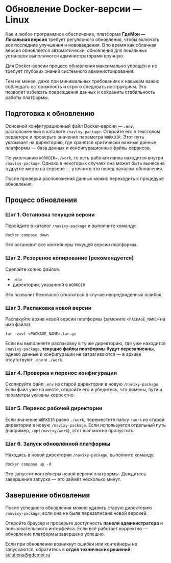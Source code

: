 # Обновление Docker-версии — Linux

Как и любое программное обеспечение, платформа **ГдеМои — Локальная версия** требует регулярного обновления, чтобы включать все последние улучшения и нововведения. В то время как облачная версия обновляется автоматически, обновления для локальных установок выполняются администраторами вручную.

Для Docker-версии процесс обновления максимально упрощён и не требует глубоких знаний системного администрирования.

Тем не менее, даже при минимальных требованиях к навыкам важно соблюдать осторожность и строго следовать инструкциям. Это позволит избежать повреждения данных и сохранить стабильность работы платформы.

## Подготовка к обновлению

Основной конфигурационный файл Docker-версии — **`.env`**, расположенный в каталоге `/navixy-package`. Откройте его в текстовом редакторе и проверьте значение параметра `WORKDIR`. Этот путь указывает на директорию, где хранятся критически важные данные платформы — база данных и конфигурационные файлы сервисов.

По умолчанию `WORKDIR=./work`, то есть рабочая папка находится внутри `/navixy-package`. Однако в некоторых случаях она может быть вынесена в другое место на сервере — уточните это перед началом обновления.

После проверки расположения данных можно переходить к процедуре обновления.

## Процесс обновления

### Шаг 1. Остановка текущей версии

Перейдите в каталог `/navixy-package` и выполните команду:

```
docker compose down
```

Это остановит все контейнеры текущей версии платформы.

### Шаг 2. Резервное копирование (рекомендуется)

Сделайте копию файлов:

* `.env`
* директории, указанной в `WORKDIR`

Это позволит безопасно откатиться в случае непредвиденных ошибок.

### Шаг 3. Распаковка новой версии

Распакуйте архив новой версии платформы (замените `<PACKAGE_NAME>` на имя файла):

```
tar -zxvf <PACKAGE_NAME>.tar.gz
```

Если вы выполняете распаковку в ту же директорию, где уже находится `/navixy-package`, **текущие файлы платформы будут перезаписаны**, однако данные и конфигурации не затрагиваются —  в архиве отсутствуют `.env` и `./work`.

### Шаг 4. Проверка и перенос конфигурации

Скопируйте файл `.env` из старой директории в новую `/navixy-package`. Если файл уже на месте, откройте его и убедитесь, что домены, пути и параметры указаны корректно.

### Шаг 5. Перенос рабочей директории

Если значение `WORKDIR` равно `./work`, переместите папку `/work` из старой директории в новую `/navixy-package`. Если используется отдельный путь (например, `/opt/navixy/work`), этот шаг можно пропустить.

### Шаг 6. Запуск обновлённой платформы

Находясь в новой директории `/navixy-package`, выполните команду:

```
docker compose up -d
```

Это запустит контейнеры новой версии платформы. Дождитесь завершения запуска — это займёт несколько минут.

## Завершение обновления

После успешного обновления можно удалить старую директорию `/navixy-package`, если она не была перезаписана новой версией.

Откройте браузер и проверьте доступность **панели администратора** и пользовательского интерфейса. Если всё работает корректно — обновление платформы завершено успешно.

Если при обновлении возникнут ошибки или контейнеры не запускаются, обратитесь в **отдел технических решений**: [solutions@gdemoi.ru](mailto:solutions@gdemoi.ru)
